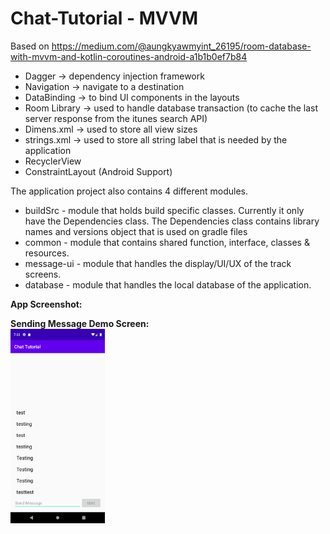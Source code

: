 # Chat-Tutorial - MVVM

Based on https://medium.com/@aungkyawmyint_26195/room-database-with-mvvm-and-kotlin-coroutines-android-a1b1b0ef7b84

<ul>
  <li>Dagger -> dependency injection framework</li>
  <li>Navigation -> navigate to a destination</li>
  <li>DataBinding -> to bind UI components in the layouts</li>
  <li>Room Library -> used to handle database transaction (to cache the last server response from the itunes search API)</li>
  <li>Dimens.xml -> used to store all view sizes</li>
  <li>strings.xml -> used to store all string label that is needed by the application</li>
  <li>RecyclerView</li>
  <li>ConstraintLayout (Android Support)</li>
</ul>

The application project also contains 4 different modules.

<ul>
  <li>buildSrc - module that holds build specific classes. Currently it only have the Dependencies class. The Dependencies class contains library names and versions object that is used on gradle files</li>
  <li>common - module that contains shared function, interface, classes & resources.</li>
  <li>message-ui - module that handles the display/UI/UX of the track screens.</li>
  <li>database - module that handles the local database of the application.</li>
</ul>

<b>App Screenshot:</b>

<b>Sending Message Demo Screen:</b><br />
<img src="https://github.com/eduardodelito/Chat-Tutorial/blob/master/screenshot/Screenshot_1588244611.png" width="30%" />&nbsp;&nbsp;
 <br/> <br/>
